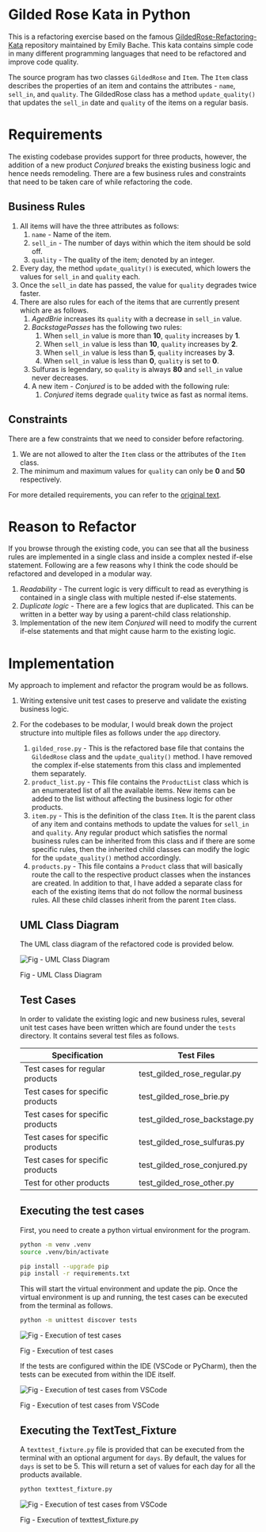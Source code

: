 # Gilded Rose Kata in Python

This is a refactoring exercise based on the famous [GildedRose-Refactoring-Kata](https://github.com/emilybache/GildedRose-Refactoring-Kata) repository maintained by Emily Bache. This kata contains simple code in many different programming languages that need to be refactored and improve code quality. 

The source program has two classes `GildedRose` and `Item`. The `Item` class describes the properties of an item and contains the attributes - `name`, `sell_in`, and `quality`. The GildedRose class has a method `update_quality()` that updates the `sell_in` date and `quality` of the items on a regular basis. 

# Requirements

The existing codebase provides support for three products, however, the addition of a new product *Conjured* breaks the existing business logic and hence needs remodeling. There are a few business rules and constraints that need to be taken care of while refactoring the code.

## Business Rules

1. All items will have the three attributes as follows:
    1. `name` - Name of the item.
    2. `sell_in` - The number of days within which the item should be sold off.
    3. `quality` - The quality of the item; denoted by an integer.
2. Every day, the method `update_quality()` is executed, which lowers the values for `sell_in` and `quality` each.
3. Once the `sell_in` date has passed, the value for `quality` degrades twice faster.
4. There are also rules for each of the items that are currently present which are as follows.
    1. *AgedBrie* increases its `quality` with a decrease in `sell_in` value.
    2. *BackstagePasses* has the following two rules:
        1. When `sell_in` value is more than **10**, `quality` increases by **1**.
        2. When `sell_in` value is less than **10**, `quality` increases by **2**.
        3. When `sell_in` value is less than **5**, `quality` increases by **3**.
        4. When `sell_in` value is less than **0**, `quality` is set to **0**.
    3. Sulfuras is legendary, so `quality` is always **80** and `sell_in` value never decreases.
    4. A new item - *Conjured* is to be added with the following rule:
        1. *Conjured* items degrade `quality` twice as fast as normal items.

## Constraints

There are a few constraints that we need to consider before refactoring.

1. We are not allowed to alter the `Item` class or the attributes of the `Item` class.
2. The minimum and maximum values for `quality` can only be **0** and **50** respectively.

For more detailed requirements, you can refer to the [original text](https://github.com/emilybache/GildedRose-Refactoring-Kata/blob/main/GildedRoseRequirements.txt).

# Reason to Refactor

If you browse through the existing code, you can see that all the business rules are implemented in a single class and inside a complex nested if-else statement. Following are a few reasons why I think the code should be refactored and developed in a modular way.

1. *Readability* - The current logic is very difficult to read as everything is contained in a single class with multiple nested if-else statements.
2. *Duplicate logic* - There are a few logics that are duplicated. This can be written in a better way by using a parent-child class relationship.
3. Implementation of the new item *Conjured* will need to modify the current if-else statements and that might cause harm to the existing logic.

# Implementation

My approach to implement and refactor the program would be as follows.

1. Writing extensive unit test cases to preserve and validate the existing business logic.
2. For the codebases to be modular, I would break down the project structure into multiple files as follows under the `app` directory.
    1. `gilded_rose.py` - This is the refactored base file that contains the `GildedRose` class and the `update_quality()` method. I have removed the complex if-else statements from this class and implemented them separately.
    2. `product_list.py` - This file contains the `ProductList` class which is an enumerated list of all the available items. New items can be added to the list without affecting the business logic for other products.
    3. `item.py` - This is the definition of the class `Item`. It is the parent class of any item and contains methods to update the values for `sell_in` and `quality`. Any regular product which satisfies the normal business rules can be inherited from this class and if there are some specific rules, then the inherited child classes can modify the logic for the `update_quality()` method accordingly.
    4. `products.py` - This file contains a `Product` class that will basically route the call to the respective product classes when the instances are created. In addition to that, I have added a separate class for each of the existing items that do not follow the normal business rules. All these child classes inherit from the parent `Item` class.
    
    ## UML Class Diagram
    
    The UML class diagram of the refactored code is provided below.
    
    ![Fig - UML Class Diagram](assets/gilded_rose.png)
    
    Fig - UML Class Diagram
    
    ## Test Cases
    
    In order to validate the existing logic and new business rules, several unit test cases have been written which are found under the `tests` directory. It contains several test files as follows.
    
    | Specification | Test Files |
    | --- | --- |
    | Test cases for regular products | test_gilded_rose_regular.py |
    | Test cases for specific products | test_gilded_rose_brie.py
    | Test cases for specific products | test_gilded_rose_backstage.py
    | Test cases for specific products | test_gilded_rose_sulfuras.py
    | Test cases for specific products | test_gilded_rose_conjured.py |
    | Test for other products | test_gilded_rose_other.py |
    
    ## Executing the test cases
    
    First, you need to create a python virtual environment for the program.
    
    ```bash
    python -m venv .venv
    source .venv/bin/activate
    ```

    ```bash
    pip install --upgrade pip
    pip install -r requirements.txt
    ```
    
    This will start the virtual environment and update the pip. Once the virtual environment is up and running, the test cases can be executed from the terminal as follows.
    
    ```bash
    python -m unittest discover tests
    ```
    
    ![Fig - Execution of test cases](assets/tests_terminal.png)
    
    Fig - Execution of test cases
    
    If the tests are configured within the IDE (VSCode or PyCharm), then the tests can be executed from within the IDE itself.
    
    ![Fig - Execution of test cases from VSCode](assets/tests_vscode.png)
    
    Fig - Execution of test cases from VSCode

    ## Executing the TextTest_Fixture

    A `texttest_fixture.py` file is provided that can be executed from the terminal with an optional argument for `days`. By default, the values for `days` is set to be 5. This will return a set of values for each day for all the products available.
    
    ```bash
    python texttest_fixture.py
    ```

    ![Fig - Execution of test cases from VSCode](assets/texttest_fixture.png)

    Fig - Execution of texttest_fixture.py